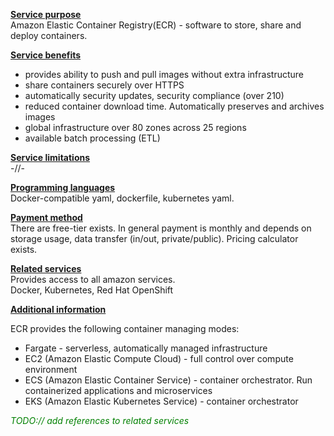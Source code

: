 <u>**Service purpose**</u> <br />
Amazon Elastic Container Registry(ECR) - software to store,
share and deploy containers.

<u>**Service benefits**</u> <br />
* provides ability to push and pull images without extra infrastructure
* share containers securely over HTTPS
* automatically security updates, security compliance (over 210)
* reduced container download time. Automatically preserves and archives images
* global infrastructure over 80 zones across 25 regions
* available batch processing (ETL)

<u>**Service limitations**</u> <br />
-//- </br>

<u>**Programming languages**</u> <br />
Docker-compatible yaml, dockerfile, kubernetes yaml.

<u>**Payment method**</u> <br />
There are free-tier exists.
In general payment is monthly and depends on storage usage, 
data transfer (in/out, private/public). Pricing calculator
exists.

<u>**Related services**</u> <br />
Provides access to all amazon services. <br />
Docker, Kubernetes, Red Hat OpenShift

<u>**Additional information**</u> <br />

ECR provides the following container managing modes:
* Fargate - serverless, automatically managed infrastructure
* EC2 (Amazon Elastic Compute Cloud) - full control over compute environment
* ECS (Amazon Elastic Container Service) - container orchestrator.
Run containerized applications and microservices
* EKS (Amazon Elastic Kubernetes Service) - container orchestrator

<span style="color: green">*TODO:// add references to related services*</span>